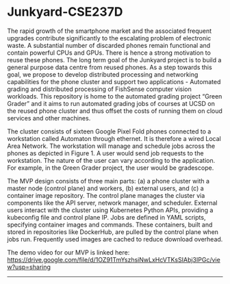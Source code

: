 # Junkyard-CSE237D

The rapid growth of the smartphone market and the associated frequent upgrades contribute significantly to the escalating problem of electronic waste. A substantial number of discarded phones remain functional and contain powerful CPUs and GPUs. There is hence a strong motivation to reuse these phones. The long term goal of the Junkyard project is to build a general purpose data centre from reused phones. As a step towards this goal, we propose to develop distributed processing and networking capabilities for the phone cluster and support two applications - Automated grading and distributed processing of FishSense computer vision workloads. This repository is home to the automated grading project “Green Grader” and it aims to run automated grading jobs of courses at UCSD on the reused phone cluster and thus offset the costs of running them on cloud services and other machines.

The cluster consists of sixteen Google Pixel Fold phones connected to a workstation called Automaton through ethernet. It is therefore a wired Local Area Network. The workstation will manage and schedule jobs across the phones as depicted in Figure 1. A user would send job requests to the workstation. The nature of the user can vary according to the application. For example, in the Green Grader project, the user would be gradescope.

The MVP design consists of three main parts: (a) a phone cluster with a master node (control plane) and workers, (b) external users, and (c) a container image repository. The control plane manages the cluster via components like the API server, network manager, and scheduler. External users interact with the cluster using Kubernetes Python APIs, providing a kubeconfig file and control plane IP. Jobs are defined in YAML scripts, specifying container images and commands. These containers, built and stored in repositories like DockerHub, are pulled by the control plane when jobs run. Frequently used images are cached to reduce download overhead.

The demo video for our MVP is linked here: https://drive.google.com/file/d/1OZ91TmYszhsiNwLxHcVTKsSIAbj3IPGc/view?usp=sharing

---
